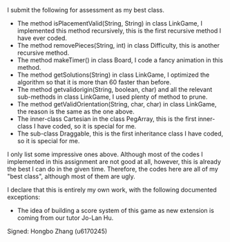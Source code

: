 I submit the following for assessment as my best class.

* The method isPlacementValid(String, String) in class LinkGame, I implemented this method recursively, this is the first recursive method I have ever coded.
* The method removePieces(String, int) in class Difficulty, this is another recursive method. 
* The method makeTimer() in class Board, I code a fancy animation in this method.
* The method getSolutions(String) in class LinkGame, I optimized the algorithm so that it is more than 60 faster than before.
* The method getvalidorigin(String, boolean, char) and all the relevant sub-methods in class LinkGame, I used plenty of method to prune.
* The method getValidOrientation(String, char, char) in class LinkGame, the reason is the same as the one above.
* The inner-class Cartesian in the class PegArray, this is the first inner-class I have coded, so it is special for me.
* The sub-class Draggable, this is the first inheritance class I have coded, so it is special for me. 

I only list some impressive ones above. 
Although most of the codes I implemented in this assignment are not good at all, however, this is already the best I can do in the given time. Therefore, the codes here are all of my "best class", although most of them are ugly.

I declare that this is entirely my own work, with the following documented exceptions:

* The idea of building a score system of this game as new extension is coming from our tutor Jo-Lan Hu.

Signed: Hongbo Zhang (u6170245)
